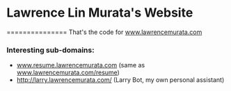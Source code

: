 # Lawrence Lin Murata's Website

===============
That's the code for www.lawrencemurata.com

### Interesting sub-domains:

  * www.resume.lawrencemurata.com (same as www.lawrencemurata.com/resume)
  * http://larry.lawrencemurata.com/ (Larry Bot, my own personal assistant)
